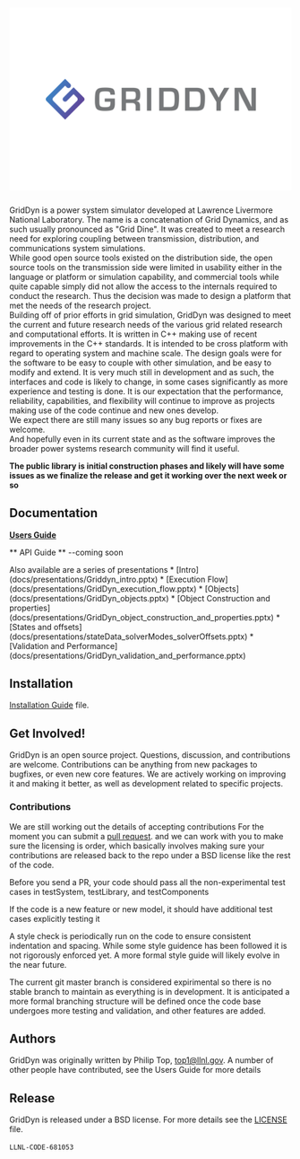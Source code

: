 ![image](docs/images/GridDyn_FullColor.png "GridDyn")
============

GridDyn is a power system simulator developed at Lawrence Livermore National Laboratory. 
The name is a concatenation of Grid Dynamics, and as such usually pronounced as "Grid Dine". 
It was created to meet a research need for exploring coupling between transmission, distribution, and communications system simulations.  
While good open source tools existed on the distribution side,  the open source tools on the transmission side were limited in usability 
either in the language or platform or simulation capability, and commercial tools while quite capable simply did not allow the access 
to the internals required to conduct the research.    Thus the decision was made to design a platform that met the needs of the research project.  
Building off of prior efforts in grid simulation, GridDyn was designed to meet the current and future research needs of the various grid related 
research and computational efforts.  It is written in C++ making use of recent improvements in the C++ standards.  It is intended to be cross platform with 
regard to operating system and machine scale.  The design goals were for the software to be easy to couple with other simulation, 
and be easy to modify and extend.  It is very much still in development and as such, the interfaces and code is likely to change, 
in some cases significantly as more experience and testing is done.   It is our expectation that the performance, reliability, 
capabilities, and flexibility will continue to improve as projects making use of the code continue and new ones develop.  
We expect there are still many issues so any bug reports or fixes are welcome.   
 And hopefully even in its current state and as the software improves the broader power systems research community will find it useful.


**The public library is initial construction phases and likely will have some issues as we finalize the release and get it working over the next week or so**

Documentation
----------------

[**Users Guide**](docs/manuals/GridDynUserManual.pdf)

** API Guide ** --coming soon

Also available are a series of presentations
	* [Intro] (docs/presentations/Griddyn_intro.pptx)
	* [Execution Flow] (docs/presentations/GridDyn_execution_flow.pptx)
	* [Objects] (docs/presentations/GridDyn_objects.pptx)
	* [Object Construction and properties] (docs/presentations/GridDyn_object_construction_and_properties.pptx)
	* [States and offsets] (docs/presentations/stateData_solverModes_solverOffsets.pptx)
	* [Validation and Performance] (docs/presentations/GridDyn_validation_and_performance.pptx)

Installation
------------------------
[Installation Guide](installation.md) file.

Get Involved!
------------------------

GridDyn is an open source project.  Questions, discussion, and
contributions are welcome. Contributions can be anything from new
packages to bugfixes, or even new core features.  We are actively working on improving it and 
making it better, as well as development related to specific projects.  

### Contributions

We are still working out the details of accepting contributions
For the moment you can submit a
[pull request](https://help.github.com/articles/using-pull-requests/).
and we can work with you to make sure the licensing is order, which basically involves making sure your contributions are released back to the repo under a BSD license like the rest of the code.  

Before you send a PR, your code should pass all the non-experimental test cases in testSystem, testLibrary, and testComponents

If the code is a new feature or new model, it should have additional test cases explicitly testing it

A style check is periodically run on the code to ensure consistent indentation and spacing.   While some style guidence has been followed it is not rigorously enforced yet.
A more formal style guide will likely evolve in the near future.  

The current git master branch is considered expirimental so there is no stable branch to maintain as everything is in development.  It is anticipated a more formal branching structure will be defined once the code base undergoes more testing and validation, and other features are added.  


Authors
----------------
GridDyn was originally written by Philip Top, top1@llnl.gov. 
A number of other people have contributed, see the Users Guide for more details


Release
----------------
GridDyn is released under a BSD license.  For more details see the
[LICENSE](LICENSE) file.

``LLNL-CODE-681053``
